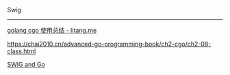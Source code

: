 

Swig

---

[golang cgo 使用总结 - litang.me](http://litang.me/post/golang-cgo/)

https://chai2010.cn/advanced-go-programming-book/ch2-cgo/ch2-08-class.html

[SWIG and Go](http://www.swig.org/Doc3.0/Go.html)
